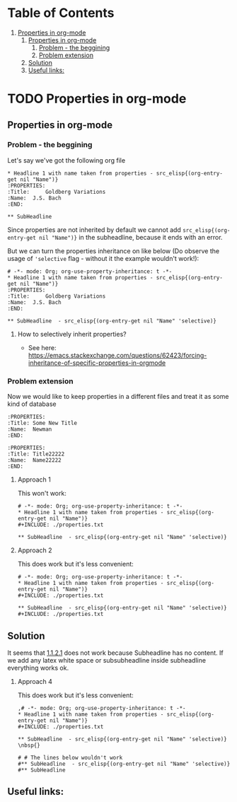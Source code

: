 
# Table of Contents

1.  [Properties in org-mode](#org73d19c7)
    1.  [Properties in org-mode](#org1f004bc)
        1.  [Problem - the beggining](#orgc0363df)
        2.  [Problem extension](#orga28e0c7)
    2.  [Solution](#org3da50e8)
    3.  [Useful links:](#org91c0a72)



<a id="org73d19c7"></a>

# TODO Properties in org-mode


<a id="org1f004bc"></a>

## Properties in org-mode


<a id="orgc0363df"></a>

### Problem - the beggining

Let's say we've got the following org file

    * Headline 1 with name taken from properties - src_elisp{(org-entry-get nil "Name")}
    :PROPERTIES:
    :Title:     Goldberg Variations
    :Name:  J.S. Bach
    :END:
    
    ** SubHeadline 

Since properties are not inherited by default
we cannot add `src_elisp{(org-entry-get nil "Name")}` in the subheadline,
because it ends with an error.

But we can turn the properties inheritance on like below (Do observe
the usage of `'selective` flag - without it the example wouldn't work!):

    # -*- mode: Org; org-use-property-inheritance: t -*- 
    * Headline 1 with name taken from properties - src_elisp{(org-entry-get nil "Name")}
    :PROPERTIES:
    :Title:     Goldberg Variations
    :Name:  J.S. Bach
    :END:
    
    ** SubHeadline  - src_elisp{(org-entry-get nil "Name" 'selective)}

1.  How to selectively inherit properties?

    -   See here: <https://emacs.stackexchange.com/questions/62423/forcing-inheritance-of-specific-properties-in-orgmode>


<a id="orga28e0c7"></a>

### Problem extension

Now we would like to keep properties in a different files and
treat it as some kind of database

    :PROPERTIES:
    :Title: Some New Title
    :Name:  Newman
    :END:

    :PROPERTIES:
    :Title: Title22222
    :Name:  Name22222
    :END:

1.  Approach 1

    <a id="org63f4454"></a>
    This won't work:
    
        # -*- mode: Org; org-use-property-inheritance: t -*- 
        * Headline 1 with name taken from properties - src_elisp{(org-entry-get nil "Name")}
        #+INCLUDE: ./properties.txt
        
        ** SubHeadline  - src_elisp{(org-entry-get nil "Name" 'selective)}

2.  Approach 2

    This does work but it's less convenient:
    
        # -*- mode: Org; org-use-property-inheritance: t -*- 
        * Headline 1 with name taken from properties - src_elisp{(org-entry-get nil "Name")}
        #+INCLUDE: ./properties.txt
        
        ** SubHeadline  - src_elisp{(org-entry-get nil "Name" 'selective)}
        #+INCLUDE: ./properties.txt


<a id="org3da50e8"></a>

## Solution

It seems that [1.1.2.1](#org9999e5e) does not work because Subheadline has no content.
If we add any latex white space or subsubheadline inside subheadline
everything works ok.

1.  Approach 4

    This does work but it's less convenient:
    
        ,# -*- mode: Org; org-use-property-inheritance: t -*- 
        * Headline 1 with name taken from properties - src_elisp{(org-entry-get nil "Name")}
        #+INCLUDE: ./properties.txt
        
        ** SubHeadline  - src_elisp{(org-entry-get nil "Name" 'selective)}
        \nbsp{}
        
        # # The lines below wouldn't work
        #** SubHeadline  - src_elisp{(org-entry-get nil "Name" 'selective)}
        #** SubHeadline  


<a id="org91c0a72"></a>

## Useful links:

